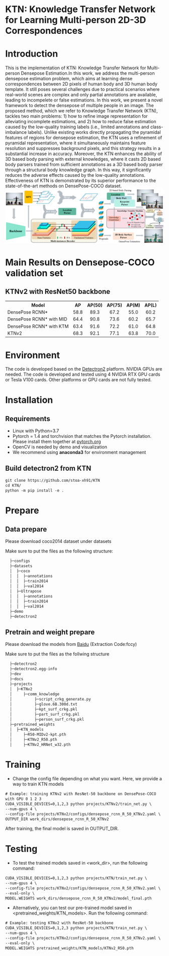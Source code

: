 # KTN: Knowledge Transfer Network for Learning Multi-person 2D-3D Correspondences

# Introduction
This is the implementation of KTN: Knowledge Transfer Network for Multi-person Densepose Estimation.In this work, we address the multi-person densepose estimation problem, which aims at learning dense correspondences between 2D pixels of human body and 3D human body template. It still poses several challenges due to practical scenarios where real-world scenes are complex and only partial annotations are available, leading to incompelete or false estimations. In this work, we present a novel framework to detect the densepose of multiple people in an image. The proposed method, which we refer to Knowledge Transfer Network (KTN), tackles two main problems: 1) how to refine image representation for alleviating incomplete estimations, and 2) how to reduce false estimation caused by the low-quality training labels (i.e., limited annotations and class-imbalance labels). Unlike existing works directly propagating the pyramidal features of regions for densepose estimation, the KTN uses a refinement of pyramidal representation, where it simultaneously maintains feature resolution and suppresses background pixels, and this strategy results in a substantial increase in accuracy. Moreover, the KTN enhances the ability of 3D based body parsing with external knowledges, where it casts 2D based body parsers trained from sufficient annotations as a 3D based body parser through a structural body knowledge graph. In this way, it significantly reduces the adverse effects caused by the low-quality annotations. Effectiveness of KTN is demonstrated by its superior performance to the state-of-the-art methods on DensePose-COCO dataset. 
![](/figures/KTNv2.png)
# Main Results on Densepose-COCO validation set
## KTNv2 with ResNet50 backbone
<table><tbody>
<!-- START TABLE -->
<!-- TABLE HEADER -->
<th valign="bottom">Model</th>
<th valign="bottom">AP</th>
<th valign="bottom">AP(50)</th>
<th valign="bottom">AP(75)</th>
<th valign="bottom">AP(M)</th>
<th valign="bottom">AP(L)</th>

<!-- TABLE BODY -->
<!-- ROW: densepose_rcnn_R_50_FPN_s1x_legacy -->
<tr><td align="left">DensePose RCNN*</td>
<td align="center">58.8</td>
<td align="center">89.3</td>
<td align="center">67.2</td>
<td align="center">55.0</td>
<td align="center">60.2</td>

<tr><td align="left">DensePose RCNN* with MID</td>
<td align="center">64.4</td>
<td align="center">90.8</td>
<td align="center">73.6</td>
<td align="center">60.2</td>
<td align="center">65.7</td>

<tr><td align="left">DensePose RCNN* with KTM</td>
<td align="center">63.4</td>
<td align="center">91.6</td>
<td align="center">72.2</td>
<td align="center">61.0</td>
<td align="center">64.8</td>

<tr><td align="left">KTNv2</td>
<td align="center">68.3</td>
<td align="center">92.1</td>
<td align="center">77.1</td>
<td align="center">63.8</td>
<td align="center">70.0</td>

</tr>

</tbody></table>

# Environment
The code is developed based on the [Detectron2](https://github.com/facebookresearch/detectron2) platform. NVIDIA GPUs are needed. The code is developed and tested using 4 NVIDIA RTX GPU cards or Tesla V100 cards. Other platforms or GPU cards are not fully tested.
# Installation
## Requirements
- Linux with Python=3.7
- Pytorch = 1.4 and torchvision that matches the Pytorch installation. Please install them together at [pytorch.org](https://pytorch.org/)
- OpenCV is needed by demo and visualization
- We recommend using **anaconda3** for environment management

## Build detectron2 from KTN
```
git clone https://github.com/stoa-xh91/KTN
cd KTN/
python -m pip install -e .
```

# Prepare

## Data prepare
Please download coco2014 dataset under datasets

Make sure to put the files as the following structure:

```
  ├─configs
  ├─datasets
  │  ├─coco
  │  │  ├─annotations
  │  │  ├─train2014
  │  │  ├─val2014
  │  ├─Ultrapose
  │  │  ├─annotations
  │  │  ├─train2014
  │  │  ├─val2014
  ├─demo
  ├─detectron2
```

## Pretrain and weight prepare
Please download the models from [Baidu](https://pan.baidu.com/s/1OyuimZ4Xd6rtC3iD4SbyZQ) (Extraction Code:fccy)

Make sure to put the files as the follwing structure

```
  ├─detectron2
  ├─detectron2.egg-info
  ├─dev
  ├─docs
  ├─projects
  │  ├─KTNv2 
  │     ├─comm_knowledge
  │          ├─script_crkg_generate.py
  │          ├─glove.6B.300d.txt
  │          ├─kpt_surf_crkg.pkl
  │          ├─part_surf_crkg.pkl
  │          ├─person_surf_crkg.pkl
  ├─pretrained_weights
  │  ├─KTN_models
  │     ├─R50-MIDv2-kpt.pth
  │     ├─KTNv2_R50.pth
  │     ├─KTNv2_HRNet_w32.pth
```

# Training 
- Change the config file depending on what you want. Here, we provide a way to train KTN models
```
# Example: training KTNv2 with ResNet-50 backbone on DensePose-COCO with GPU 0 1 2 3
CUDA_VISIBLE_DEVICES=0,1,2,3 python projects/KTNv2/train_net.py \
--num-gpus 4 \
--config-file projects/KTNv2/configs/densepose_rcnn_R_50_KTNv2.yaml \
OUTPUT_DIR work_dirs/densepose_rcnn_R_50_KTNv2
```
After training, the final model is saved in OUTPUT_DIR.

# Testing
- To test the trained models saved in <work_dir>, run the following command:
```
CUDA_VISIBLE_DEVICES=0,1,2,3 python projects/KTN/train_net.py \
--num-gpus 4 \
--config-file projects/KTNv2/configs/densepose_rcnn_R_50_KTNv2.yaml \
--eval-only \
MODEL.WEIGHTS work_dirs/densepose_rcnn_R_50_KTNv2/model_final.pth
```

- Alternatively, you can test our pre-trained model saved in <pretrained_weights/KTN_models>. Run the following command:

```
# Example: testing KTNv2 with ResNet-50 backbone
CUDA_VISIBLE_DEVICES=0,1,2,3 python projects/KTN/train_net.py \
--num-gpus 4 \
--config-file projects/KTNv2/configs/densepose_rcnn_R_50_KTNv2.yaml \
--eval-only \
MODEL.WEIGHTS pretrained_weights/KTN_models/KTNv2_R50.pth
```